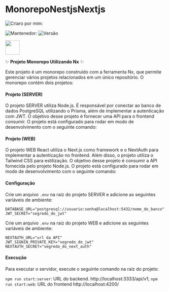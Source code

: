 # MonorepoNestjsNextjs
![Criaro por mim:](<https://img.shields.io/badge/Criado_por-Fagner_Aureliano-blue>)

![Mantenedor:](<https://img.shields.io/badge/Mantenedor-Fagner_Aureliano-blue>) ![Versão](https://img.shields.io/badge/Vers%C3%A3o-1.0.0-green)

<a href="https://nx.dev" target="_blank" rel="noreferrer"><img src="https://raw.githubusercontent.com/nrwl/nx/master/images/nx-logo.png" width="45"></a>

✨ **Projeto Monorepo Utilizando Nx** ✨

Este projeto é um monorepo construído com a ferramenta Nx, que permite gerenciar vários projetos relacionados em um único repositório. O monorepo contém dois projetos:

#### Projeto (SERVER)

O projeto SERVER utiliza Node.js. É responsável por conectar ao banco de dados PostgreSQL utilizando o Prisma, além de implementar a autenticação com JWT. O objetivo desse projeto é fornecer uma API para o frontend consumir. O projeto está configurado para rodar em modo de desenvolvimento com o seguinte comando:

#### Projeto (WEB) 
O projeto WEB React utiliza o Next.js como framework e o NextAuth para implementar a autenticação no frontend. Além disso, o projeto utiliza o Tailwind CSS para estilização. O objetivo desse projeto é consumir a API fornecida pelo projeto Node.js. O projeto está configurado para rodar em modo de desenvolvimento com o seguinte comando: 

#### Configuração
Crie um arquivo `.env` na raiz do projeto SERVER e adicione as seguintes variáveis de ambiente:

```
DATABASE_URL="postgresql://usuario:senha@localhost:5432/nome_do_banco"
JWT_SECRET="segredo_do_jwt"
```
 
 Crie um arquivo `.env` na raiz do projeto WEB e adicione as seguintes variáveis de ambiente:
```
NEXTAUTH_URL="url da API"
JWT_SIGNIN_PRIVATE_KEY="segredo_do_jwt"
NEXTAUTH_SECRET="segredo_do_next_auth"
```

 #### Execução
Para executar o servidor, execute o seguinte comando na raiz do projeto:
 
`npm run start:server`: URL do backend. http://localhost:3333/api/v1;
`npm run start:web`: URL do frontend http://localhost:4200/
 
